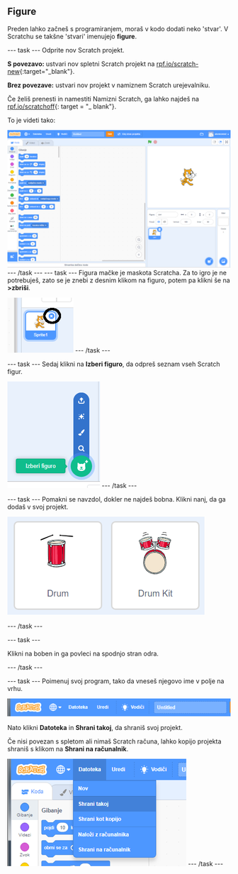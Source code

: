 ## Figure

Preden lahko začneš s programiranjem, moraš v kodo dodati neko 'stvar'. V Scratchu se takšne 'stvari' imenujejo **figure**.

\--- task \--- Odprite nov Scratch projekt.

**S povezavo:** ustvari nov spletni Scratch projekt na [rpf.io/scratch-new](http://rpf.io/scratch-new){:target="_blank"}.

**Brez povezave:** ustvari nov projekt v namiznem Scratch urejevalniku.

Če želiš prenesti in namestiti Namizni Scratch, ga lahko najdeš na [rpf.io/scratchoff](http://rpf.io/scratchoff){: target = "_ blank"}.

To je videti tako:

![posnetek zaslona](images/band-scratch.png) \--- /task \--- \--- task \--- Figura mačke je maskota Scratcha. Za to igro je ne potrebuješ, zato se je znebi z desnim klikom na figuro, potem pa klikni še na **>zbriši**.

![posnetek zaslona](images/band-delete-annotated.png) \--- /task \---

\--- task \--- Sedaj klikni na **Izberi figuro**, da odpreš seznam vseh Scratch figur.

![posnetek zaslona](images/band-sprite-library.png) \--- /task \---

\--- task \--- Pomakni se navzdol, dokler ne najdeš bobna. Klikni nanj, da ga dodaš v svoj projekt.

![posnetek zaslona](images/band-sprite-drum.png)

\--- /task \---

\--- task \---

Klikni na boben in ga povleci na spodnjo stran odra.

\--- /task \---

\--- task \--- Poimenuj svoj program, tako da vneseš njegovo ime v polje na vrhu.

![ime](images/band-name-annotated.png)

Nato klikni **Datoteka** in **Shrani takoj**, da shraniš svoj projekt.

Če nisi povezan s spletom ali nimaš Scratch računa, lahko kopijo projekta shraniš s klikom na **Shrani na računalnik**.

![posnetek zaslona](images/band-save.png) \--- /task \---